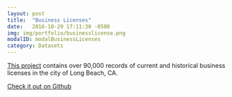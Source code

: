 ```yaml
---
layout: post
title:  "Business Licenses"
date:   2016-10-29 17:11:30 -0500
img: img/portfolio/businesslicense.png
modalID: modalBusinessLicenses
category: Datasets
---
```

[This project][business-licenses] contains over 90,000 records of current and historical business licenses in the city of Long Beach, CA.

<a href="https://github.com/HackLB/business_licenses"><span class="fa fa-github"></span> Check it out on Github</a>

[business-licenses]: https://github.com/HackLB/business_licenses